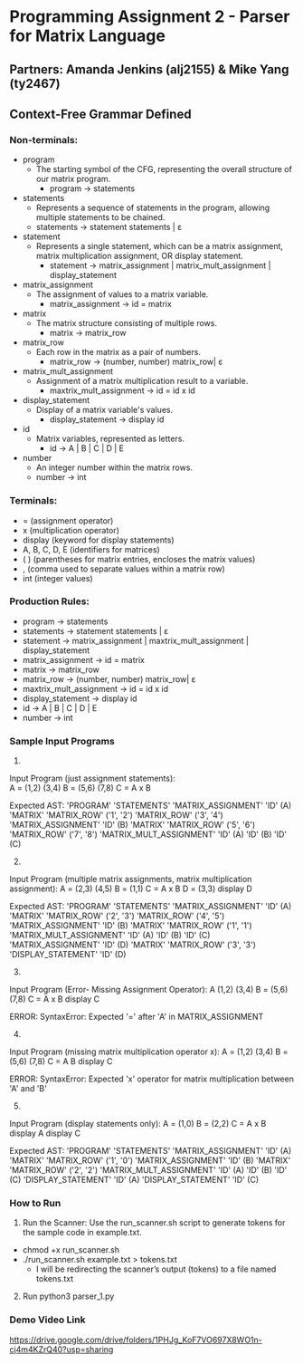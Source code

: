 # Programming Assignment 2 - Parser for Matrix Language
## Partners: Amanda Jenkins (alj2155) & Mike Yang (ty2467) 

## Context-Free Grammar Defined 

### Non-terminals: 
- program
  - The starting symbol of the CFG, representing the overall structure of our matrix program. 
    - program -> statements 
- statements
  -  Represents a sequence of statements in the program, allowing multiple statements to be chained.
    - statements -> statement statements | ε
- statement
  - Represents a single statement, which can be a matrix assignment, matrix multiplication assignment, OR display statement.
    - statement -> matrix_assignment | matrix_mult_assignment | display_statement
- matrix_assignment
  - The assignment of values to a matrix variable. 
    - matrix_assignment -> id = matrix
- matrix
  - The matrix structure consisting of multiple rows.
    - matrix -> matrix_row
- matrix_row
  - Each row in the matrix as a pair of numbers. 
    - matrix_row -> (number, number) matrix_row| ε
- matrix_mult_assignment
  - Assignment of a matrix multiplication result to a variable.
    - maxtrix_mult_assignment -> id = id x id 
- display_statement
  - Display of a matrix variable's values.
    - display_statement -> display id 
- id
  - Matrix variables, represented as letters.
    - id -> A | B | C | D | E
- number
  -  An integer number within the matrix rows.
    - number -> int

### Terminals:
- = (assignment operator)
- x (multiplication operator)
- display (keyword for display statements)
- A, B, C, D, E (identifiers for matrices)
- (  ) (parentheses for matrix entries, encloses the matrix values)
- , (comma used to separate values within a matrix row)
- int (integer values)


###  Production Rules:
- program -> statements 
- statements -> statement statements | ε
- statement -> matrix_assignment | maxtrix_mult_assignment | display_statement 
- matrix_assignment -> id = matrix
- matrix -> matrix_row
- matrix_row -> (number, number) matrix_row| ε
- maxtrix_mult_assignment -> id = id x id 
- display_statement -> display id 
- id -> A | B | C | D | E 
- number -> int 

### Sample Input Programs

1. 
Input Program (just assignment statements):  
A = (1,2)
    (3,4)
B = (5,6)
    (7,8)
C = A x B


Expected AST: 
'PROGRAM'
    'STATEMENTS'
        'MATRIX_ASSIGNMENT'
            'ID' (A)
            'MATRIX'
                'MATRIX_ROW' ('1', '2')
                'MATRIX_ROW' ('3', '4')
        'MATRIX_ASSIGNMENT'
            'ID' (B)
            'MATRIX'
                'MATRIX_ROW' ('5', '6')
                'MATRIX_ROW' ('7', '8')
        'MATRIX_MULT_ASSIGNMENT'
            'ID' (A)
            'ID' (B)
            'ID' (C)


2. 
Input Program (multiple matrix assignments, matrix multiplication assignment): 
A = (2,3)
    (4,5)
B = (1,1)
C = A x B
D = (3,3)
display D

Expected AST:
'PROGRAM'
    'STATEMENTS'
        'MATRIX_ASSIGNMENT'
            'ID' (A)
            'MATRIX'
                'MATRIX_ROW' ('2', '3')
                'MATRIX_ROW' ('4', '5')
        'MATRIX_ASSIGNMENT'
            'ID' (B)
            'MATRIX'
                'MATRIX_ROW' ('1', '1')
        'MATRIX_MULT_ASSIGNMENT'
            'ID' (A)
            'ID' (B)
            'ID' (C)
        'MATRIX_ASSIGNMENT'
            'ID' (D)
            'MATRIX'
                'MATRIX_ROW' ('3', '3')
        'DISPLAY_STATEMENT'
            'ID' (D)


3. 

Input Program (Error- Missing Assignment Operator): 
A (1,2)
    (3,4)
B = (5,6)
    (7,8)
C = A x B
display C

ERROR: SyntaxError: Expected '=' after 'A' in MATRIX_ASSIGNMENT

4. 

Input Program (missing matrix multiplication operator x): 
A = (1,2)
    (3,4)
B = (5,6)
    (7,8)
C = A B
display C

ERROR: SyntaxError: Expected 'x' operator for matrix multiplication between 'A' and 'B'


5. 
Input Program (display statements only): 
A = (1,0)
B = (2,2)
C = A x B
display A
display C

Expected AST:
'PROGRAM'
    'STATEMENTS'
        'MATRIX_ASSIGNMENT'
            'ID' (A)
            'MATRIX'
                'MATRIX_ROW' ('1', '0')
        'MATRIX_ASSIGNMENT'
            'ID' (B)
            'MATRIX'
                'MATRIX_ROW' ('2', '2')
        'MATRIX_MULT_ASSIGNMENT'
            'ID' (A)
            'ID' (B)
            'ID' (C)
        'DISPLAY_STATEMENT'
            'ID' (A)
        'DISPLAY_STATEMENT'
            'ID' (C)


### How to Run

1. Run the Scanner: Use the run_scanner.sh script to generate tokens for the sample code in example.txt. 
- chmod +x run_scanner.sh
- ./run_scanner.sh example.txt > tokens.txt
  - I will be redirecting the scanner’s output (tokens) to a file named tokens.txt
2. Run python3 parser_1.py


### Demo Video Link 
https://drive.google.com/drive/folders/1PHJg_KoF7VO697X8WO1n-cj4m4KZrQ40?usp=sharing





